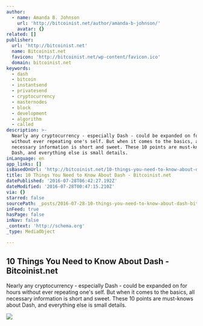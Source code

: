 ```yaml
---
author:
  - name: Amanda B. Johnson
    url: 'http://bitcoinist.net/author/amanda-b-johnson/'
    avatar: {}
related: []
publisher:
  url: 'http://bitcoinist.net'
  name: Bitcoinist.net
  favicon: 'http://bitcoinist.net/wp-content/favicon.ico'
  domain: bitcoinist.net
keywords:
  - dash
  - bitcoin
  - instantsend
  - privatesend
  - cryptocurrency
  - masternodes
  - block
  - development
  - algorithm
  - called
description: >-
  Nearly any cryptocurrency - especially Dash - could be expanded on for hours
  without ever repeating one's self. But when it comes to the basics, all
  necessary information is short and sweet. These 10 points are must-knows about
  Dash, and everything else is small details.
inLanguage: en
app_links: []
isBasedOnUrl: 'http://bitcoinist.net/10-things-you-need-to-know-about-dash/'
title: 10 Things You Need to Know About Dash - Bitcoinist.net
datePublished: '2016-07-28T06:42:27.192Z'
dateModified: '2016-07-28T00:47:15.210Z'
via: {}
starred: false
sourcePath: _posts/2016-07-28-10-things-you-need-to-know-about-dash-bitcoinistnet.md
inFeed: true
hasPage: false
inNav: false
_context: 'http://schema.org'
_type: MediaObject

---
```

<article style=""><h1>10 Things You Need to Know About Dash - Bitcoinist.net</h1><p>Nearly any cryptocurrency - especially Dash - could be expanded on for hours without ever repeating one's self. But when it comes to the basics, all necessary information is short and sweet. These 10 points are must-knows about Dash, and everything else is small details.</p><img src="http://bitcoinist.net/wp-content/uploads/2016/07/Dash-clock.png" /></article>